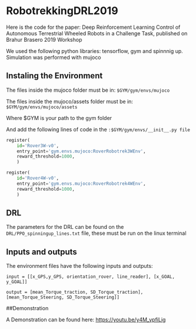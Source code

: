 # RobotrekkingDRL2019

Here is the code for the paper: Deep Reinforcement Learning Control of Autonomous Terrestrial
Wheeled Robots in a Challenge Task, published on Brahur Brasero 2019 Workshop

We used the following python libraries: tensorflow, gym and spinnnig up. Simulation was performed with mujoco 


## Instaling the Environment

The files inside the mujoco folder must be in: `$GYM/gym/envs/mujoco`

The files inside the mujoco/assets folder must be in: `$GYM/gym/envs/mujoco/assets`

Where $GYM is your path to the gym folder


And add the following lines of code in the `:$GYM/gym/envs/__init__.py file`

```python 
register(
    id='Rover3W-v0',
    entry_point='gym.envs.mujoco:RoverRobotrek3WEnv',
    reward_threshold=1000,
    )

register(
    id='Rover4W-v0',
    entry_point='gym.envs.mujoco:RoverRobotrek4WEnv',
    reward_threshold=1000,
    )
```


## DRL

The parameters for the DRL can be found on the `DRL/PPO_spinningup_lines.txt` file, these must be run on the linux terminal

## Inputs and outputs

The environment files have the following inputs and outputs:

`input = [[x_GPS,y_GPS, orientation_rover, line_reader], [x_GOAL, y_GOAL]]`

`output = [mean_Torque_traction, SD_Torque_traction], [mean_Torque_Steering, SD_Torque_Steering]]`


##Demonstration

A Demonstration can be found here: https://youtu.be/y4M_ypfiLig
